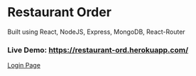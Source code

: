 # Restaurant Order

Built using React, NodeJS, Express, MongoDB, React-Router

### Live Demo: https://restaurant-ord.herokuapp.com/

[Login Page](https://github.com/RL20/restaurant-s-orders/blob/main/docs/screenshots/resturate_0.PNG)
